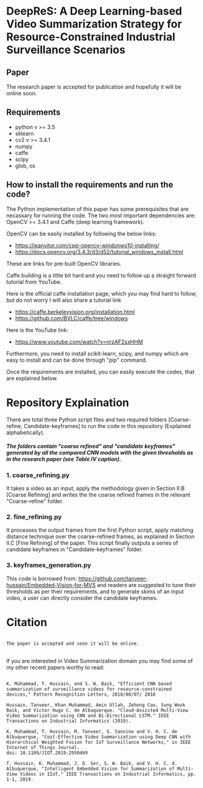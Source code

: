 DeepReS: A Deep Learning-based Video Summarization Strategy for Resource-Constrained Industrial Surveillance Scenarios
=======

## Paper
The research paper is accepted for publication and hopefully it will be online soon.

## Requirements
- python v >= 3.5
- sklearn
- cv2 v >= 3.4.1
- numpy
- caffe
- scipy
- glob, os

## How to install the requirements and run the code?
The Python implementation of this paper has some prerequisites that are necassary for running the code.
The two most important dependencies are: OpenCV >= 3.4.1 and Caffe (deep learning framework).

OpenCV can be easily installed by following the below links:
- https://jeanvitor.com/cpp-opencv-windonws10-installing/
- https://docs.opencv.org/3.4.3/d3/d52/tutorial_windows_install.html

These are links for pre-built OpenCV libraries.

Caffe building is a little bit hard and you need to follow up a straight forward tutorial from YouTube. 

Here is the official caffe installation page, which you may find hard to follow, but do not worry I will also share a tutorial link
- https://caffe.berkeleyvision.org/installation.html
- https://github.com/BVLC/caffe/tree/windows

Here is the YouTube link:

- https://www.youtube.com/watch?v=nrzAF2sxHHM

Furthermore, you need to install scikit-learn, scipy, and numpy which are easy to install and can be done through "pip" command.

Once the requirements are installed, you can easily execute the codes, that are explained below.

# Repository Explaination
There are total three Python script files and two required folders [Coarse-refine, Candidate-keyframes] to run the code in this repository (Explained alphabetically). 
##### The folders contain "coarse refined" and "candidate keyframes" generated by all the compared CNN models with the given thresholds as in the research paper (see Table IV caption).

### 1. coarse_refining.py

It takes a video as an input, apply the methodology given in Section II.B [Coarse Refining] and writes the the coarse refined frames in the relevant "Coarse-refine" folder.

### 2. fine_refining.py

It processes the output frames from the first Python script, apply matching distance technique over the coarse-refined frames, as explained in Section II.C [Fine Refining] of the paper. This script finally outputs a series of candidate keyframes in "Candidate-keyframes" folder.

### 3. keyframes_generation.py

This code is borrowed from:
https://github.com/tanveer-hussain/Embedded-Vision-for-MVS
and readers are suggested to tune their thresholds as per their requirements, and to generate skims of an input video, a user can directly consider the candidate keyframes.


# Citation
<pre>
<code>
The paper is accepted and soon it will be online.
</code>
</pre>

If you are interested in Video Summarization domain you may find some of my other recent papers worthy to read:

<pre>
<code>
K. Muhammad, T. Hussain, and S. W. Baik, "Efficient CNN based summarization of surveillance videos for resource-constrained devices," Pattern Recognition Letters, 2018/08/07/ 2018

Hussain, Tanveer, Khan Muhammad, Amin Ullah, Zehong Cao, Sung Wook Baik, and Victor Hugo C. de Albuquerque. "Cloud-Assisted Multi-View Video Summarization using CNN and Bi-Directional LSTM." IEEE Transactions on Industrial Informatics (2019).

K. Muhammad, T. Hussain, M. Tanveer, G. Sannino and V. H. C. de Albuquerque, "Cost-Effective Video Summarization using Deep CNN with Hierarchical Weighted Fusion for IoT Surveillance Networks," in IEEE Internet of Things Journal.
doi: 10.1109/JIOT.2019.2950469

T. Hussain, K. Muhammad, J. D. Ser, S. W. Baik, and V. H. C. d. Albuquerque, "Intelligent Embedded Vision for Summarization of Multi-View Videos in IIoT," IEEE Transactions on Industrial Informatics, pp. 1-1, 2019.
</code>
</pre>


